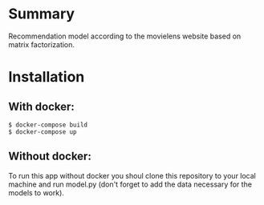 # Summary
Recommendation model according to the movielens website based on matrix factorization.

# Installation
## With docker:
    $ docker-compose build
    $ docker-compose up
    
## Without docker:
To run this app without docker you shoul clone this repository to your local machine and run model.py (don't forget to add the data necessary for the models to work).
